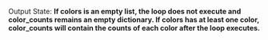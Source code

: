 Output State: **If colors is an empty list, the loop does not execute and color_counts remains an empty dictionary. If colors has at least one color, color_counts will contain the counts of each color after the loop executes.**